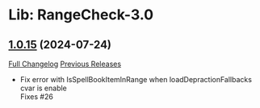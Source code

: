 # Lib: RangeCheck-3.0

## [1.0.15](https://github.com/WeakAuras/LibRangeCheck-3.0/tree/1.0.15) (2024-07-24)
[Full Changelog](https://github.com/WeakAuras/LibRangeCheck-3.0/compare/1.0.14...1.0.15) [Previous Releases](https://github.com/WeakAuras/LibRangeCheck-3.0/releases)

- Fix error with IsSpellBookItemInRange when loadDepractionFallbacks cvar is enable  
    Fixes #26  
